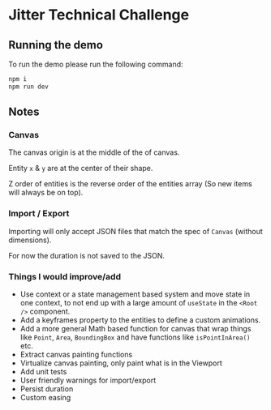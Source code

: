 # Jitter Technical Challenge

## Running the demo

To run the demo please run the following command:

``` sh
npm i
npm run dev
```

## Notes

### Canvas

The canvas origin is at the middle of the of canvas.

Entity `x` & `y` are at the center of their shape.

Z order of entities is the reverse order of the entities array (So new items will always be on top).

### Import / Export

Importing will only accept JSON files that match the spec of `Canvas` (without dimensions).

For now the duration is not saved to the JSON.

### Things I would improve/add

- Use context or a state management based system and move state in one context, to not end up with a large amount of `useState` in the `<Root />` component.
- Add a keyframes property to the entities to define a custom animations.
- Add a more general Math based function for canvas that wrap things like `Point`, `Area`, `BoundingBox` and have functions like `isPointInArea()` etc.
- Extract canvas painting functions
- Virtualize canvas painting, only paint what is in the Viewport
- Add unit tests
- User friendly warnings for import/export
- Persist duration
- Custom easing

